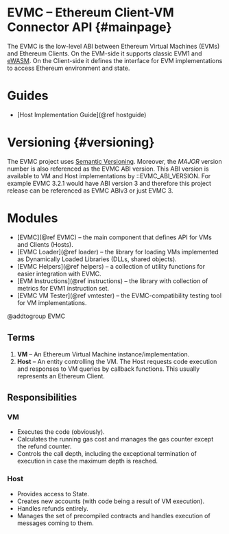 # EVMC – Ethereum Client-VM Connector API {#mainpage}

The EVMC is the low-level ABI between Ethereum Virtual Machines (EVMs) and
Ethereum Clients. On the EVM-side it supports classic EVM1 and [eWASM].
On the Client-side it defines the interface for EVM implementations 
to access Ethereum environment and state.


# Guides

- [Host Implementation Guide](@ref hostguide)


# Versioning {#versioning}

The EVMC project uses [Semantic Versioning](https://semver.org).
Moreover, the _MAJOR_ version number is also referenced as the EVMC ABI version.
This ABI version is available to VM and Host implementations by ::EVMC_ABI_VERSION.
For example EVMC 3.2.1 would have ABI version 3 and therefore this project release
can be referenced as EVMC ABIv3 or just EVMC 3.


# Modules

- [EVMC](@ref EVMC) 
   – the main component that defines API for VMs and Clients (Hosts).
- [EVMC Loader](@ref loader)
   – the library for loading VMs implemented as Dynamically Loaded Libraries (DLLs, shared objects). 
- [EVMC Helpers](@ref helpers)
   – a collection of utility functions for easier integration with EVMC.
- [EVM Instructions](@ref instructions) 
   – the library with collection of metrics for EVM1 instruction set.
- [EVMC VM Tester](@ref vmtester)
   – the EVMC-compatibility testing tool for VM implementations.


[eWASM]: https://github.com/ewasm/design


@addtogroup EVMC

## Terms

1. **VM** – An Ethereum Virtual Machine instance/implementation.
2. **Host** – An entity controlling the VM. 
   The Host requests code execution and responses to VM queries by callback 
   functions. This usually represents an Ethereum Client.


## Responsibilities

### VM

- Executes the code (obviously).
- Calculates the running gas cost and manages the gas counter except the refund
  counter.
- Controls the call depth, including the exceptional termination of execution
  in case the maximum depth is reached.
  
  
### Host

- Provides access to State.
- Creates new accounts (with code being a result of VM execution).
- Handles refunds entirely.
- Manages the set of precompiled contracts and handles execution of messages
  coming to them.
